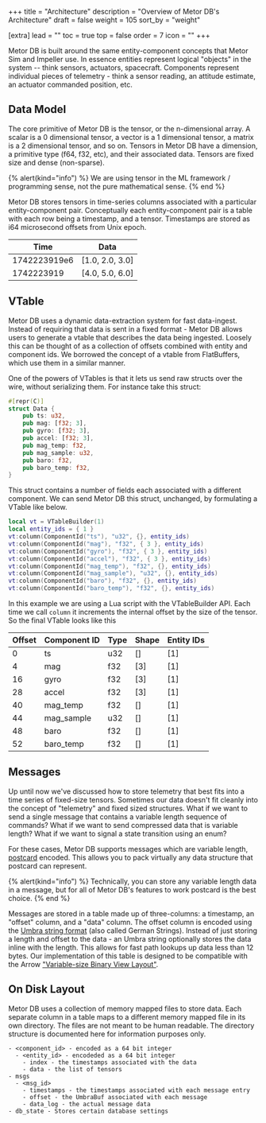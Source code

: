 +++
title = "Architecture"
description = "Overview of Metor DB's Architecture"
draft = false
weight = 105
sort_by = "weight"

[extra]
lead = ""
toc = true
top = false
order = 7
icon = ""
+++

Metor DB is built around the same entity-component concepts that Metor Sim and Impeller use. In essence entities represent logical "objects" in the system -- think sensors, actuators, spacecraft. Components represent individual pieces of telemetry - think a sensor reading, an attitude estimate, an actuator commanded position, etc.

## Data Model

The core primitive of Metor DB is the tensor, or the n-dimensional array. A scalar is a 0 dimensional tensor, a vector is a 1 dimensional tensor, a matrix is a 2 dimensional tensor, and so on. Tensors in Metor DB have a dimension, a primitive type (f64, f32, etc), and their associated data. Tensors are fixed size and dense (non-sparse).

{% alert(kind="info") %}
We are using tensor in the ML framework / programming sense, not the pure mathematical sense.
{% end %}

Metor DB stores tensors in time-series columns associated with a particular entity-component pair. Conceptually each entity-component pair is a table with each row being a timestamp, and a tensor. Timestamps are stored as i64 microsecond offsets from Unix epoch.

| Time | Data |
|------|------|
| 1742223919e6  | [1.0, 2.0, 3.0] |
| 1742223919    | [4.0, 5.0, 6.0] |


## VTable

Metor DB uses a dynamic data-extraction system for fast data-ingest. Instead of requiring that data is sent in a fixed format - Metor DB allows users to generate a vtable that describes the data being ingested. Loosely this can be thought of as a collection of offsets combined with entity and component ids. We borrowed the concept of a vtable from FlatBuffers, which use them in a similar manner.

One of the powers of VTables is that it lets us send raw structs over the wire, without serializing them. For instance take this struct:

```rust
#[repr(C)]
struct Data {
    pub ts: u32,
    pub mag: [f32; 3],
    pub gyro: [f32; 3],
    pub accel: [f32; 3],
    pub mag_temp: f32,
    pub mag_sample: u32,
    pub baro: f32,
    pub baro_temp: f32,
}
```

This struct contains a number of fields each associated with a different component. We can send Metor DB this struct, unchanged, by formulating a VTable like below.

```lua
local vt = VTableBuilder(1)
local entity_ids = { 1 }
vt:column(ComponentId("ts"), "u32", {}, entity_ids)
vt:column(ComponentId("mag"), "f32", { 3 }, entity_ids)
vt:column(ComponentId("gyro"), "f32", { 3 }, entity_ids)
vt:column(ComponentId("accel"), "f32", { 3 }, entity_ids)
vt:column(ComponentId("mag_temp"), "f32", {}, entity_ids)
vt:column(ComponentId("mag_sample"), "u32", {}, entity_ids)
vt:column(ComponentId("baro"), "f32", {}, entity_ids)
vt:column(ComponentId("baro_temp"), "f32", {}, entity_ids)
```

In this example we are using a Lua script with the VTableBuilder API. Each time we call `column` it increments the internal offset by the size of the tensor. So the final VTable looks like this

| Offset | Component ID | Type | Shape  | Entity IDs |
|--------|--------------|------|------------|------------|
| 0      | ts           | u32  | []         | [1]        |
| 4      | mag          | f32  | [3]        | [1]        |
| 16     | gyro         | f32  | [3]        | [1]        |
| 28     | accel        | f32  | [3]        | [1]        |
| 40     | mag_temp     | f32  | []         | [1]        |
| 44     | mag_sample   | u32  | []         | [1]        |
| 48     | baro         | f32  | []         | [1]        |
| 52     | baro_temp    | f32  | []         | [1]        |


## Messages

Up until now we've discussed how to store telemetry that best fits into a time series of fixed-size tensors. Sometimes our data doesn't fit cleanly into the concept of "telemetry" and fixed sized structures. What if we want to send a single message that contains a variable length sequence of commands? What if we want to send compressed data that is variable length? What if we want to signal a state transition using an enum?

For these cases, Metor DB supports messages which are variable length, [postcard](https://docs.rs/postcard/latest/postcard/) encoded. This allows you to pack virtually any data structure that postcard can represent.

{% alert(kind="info") %}
Technically, you can store any variable length data in a message, but for all of Metor DB's features to work postcard is the best choice.
{% end %}

Messages are stored in a table made up of three-columns: a timestamp, an "offset" column, and a "data" column. The offset column is encoded using the [Umbra string format](https://cedardb.com/blog/german_strings/) (also called German Strings). Instead of just storing a length and offset to the data - an Umbra string optionally stores the data inline with the length. This allows for fast path lookups up data less than 12 bytes. Our implementation of this table is designed to be compatible with the Arrow ["Variable-size Binary View Layout"](https://arrow.apache.org/docs/format/Columnar.html#variable-size-binary-view-layout).

## On Disk Layout

Metor DB uses a collection of memory mapped files to store data. Each separate column in a table maps to a different memory mapped file in its own directory. The files are not meant to be human readable. The directory structure is documented here for information purposes only.

```
- <component_id> - encoded as a 64 bit integer
  - <entity_id> - encodeded as a 64 bit integer
    - index - the timestamps associated with the data
    - data - the list of tensors
- msgs
  - <msg_id>
    - timestamps - the timestamps associated with each message entry
    - offset - the UmbraBuf associated with each message
    - data_log - the actual message data
- db_state - Stores certain database settings
```
